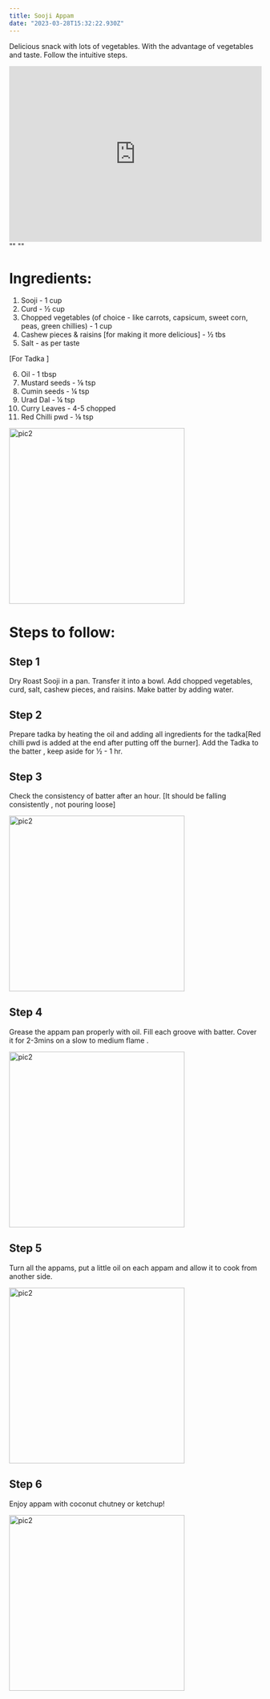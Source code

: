 ```yaml
---
title: Sooji Appam
date: "2023-03-28T15:32:22.930Z"
---
```


Delicious snack with lots of vegetables. With the advantage of vegetables and taste. Follow the intuitive steps.

<iframe width="100%" height="350" src="https://www.youtube.com/embed/zDVHCnaKyMk" title="Sooji Appam" frameBorder="0" allow="accelerometer; autoplay; clipboard-write; encrypted-media; gyroscope; picture-in-picture; web-share" allowfullscreen></iframe>
""
""

# Ingredients:

1. Sooji - 1 cup
2. Curd - ½ cup
3. Chopped vegetables
   (of choice - like
   carrots, capsicum,
   sweet corn, peas,
   green chillies) - 1 cup
4. Cashew pieces & raisins
   [for making it more
   delicious] - ½ tbs
5. Salt - as per taste

[For Tadka ]

6. Oil - 1 tbsp
7. Mustard seeds - ⅛ tsp
8. Cumin seeds - ¼ tsp
9. Urad Dal - ¼ tsp
10. Curry Leaves - 4-5 chopped
11. Red Chilli pwd - ⅛ tsp

<img className="img-blogpage" src="https://firebasestorage.googleapis.com/v0/b/learning-firebase-img-crud.appspot.com/o/soojiAppam_pic1.jpeg?alt=media&token=f735040b-cb9a-4e80-aad8-070596c54636" alt="pic2" width="350" height="350" />

# Steps to follow:

## Step 1

Dry Roast Sooji in a pan. Transfer it into a bowl. Add chopped vegetables, curd, salt, cashew pieces, and raisins. Make batter by adding water.

## Step 2

Prepare tadka by heating the oil and adding all ingredients for the tadka[Red chilli pwd is added at the end after putting off the burner]. Add the Tadka to the batter , keep aside for ½ - 1 hr.

## Step 3

Check the consistency of batter after an hour. [It should be falling consistently , not pouring loose]

<img className="img-blogpage" src="https://firebasestorage.googleapis.com/v0/b/learning-firebase-img-crud.appspot.com/o/soojiAppam_pic2.jpeg?alt=media&token=5d5e0058-51f3-49b3-9ffa-0b2e8dc557b6" alt="pic2" width="350" height="350" />

## Step 4

Grease the appam pan properly with oil. Fill each groove with batter. Cover it for 2-3mins on a slow to medium flame .

<img className="img-blogpage" src="https://firebasestorage.googleapis.com/v0/b/learning-firebase-img-crud.appspot.com/o/soojiAppam_pic3.jpeg?alt=media&token=62ebec4f-a7f7-4723-a377-50888aee2def" alt="pic2" width="350" height="350" />

## Step 5

Turn all the appams, put a little oil on each appam and allow it to cook from another side.

<img className="img-blogpage" src="https://firebasestorage.googleapis.com/v0/b/learning-firebase-img-crud.appspot.com/o/soojiAppam_pic4.jpeg?alt=media&token=e4035bca-9f36-4e4e-95e3-3cc47121bd31" alt="pic2" width="350" height="350" />

## Step 6

Enjoy appam with coconut chutney or ketchup!

<img className="img-blogpage" src="https://firebasestorage.googleapis.com/v0/b/learning-firebase-img-crud.appspot.com/o/soojiAppam_pic5.jpeg?alt=media&token=4b236ff3-becd-4411-b8ee-2681fe6dd4ee" alt="pic2" width="350" height="350" />
